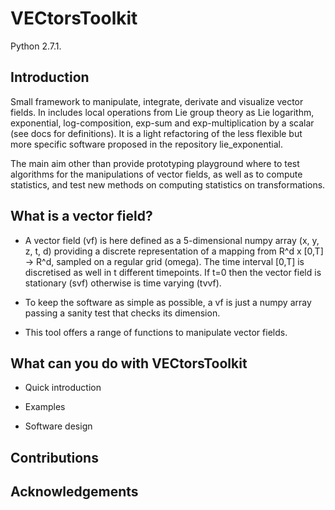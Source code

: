 # VECtorsToolkit

Python 2.7.1.
 

## Introduction

Small framework to manipulate, integrate, derivate and visualize vector fields.
In includes local operations from Lie group theory as Lie logarithm, exponential, log-composition, exp-sum and 
exp-multiplication by a scalar (see docs for definitions).
It is a light refactoring of the less flexible but more specific software proposed in the repository lie_exponential.

The main aim other than provide prototyping playground where to test algorithms for the manipulations of vector fields, 
as well as to compute statistics, and test new methods on computing statistics on transformations.

## What is a vector field?

+ A vector field (vf) is here defined as a 5-dimensional numpy array (x, y, z, t, d) providing a discrete representation 
of a mapping from R^d x [0,T] -> R^d, sampled on a regular grid (omega). The time interval [0,T] is discretised as well 
in t different timepoints. If t=0 then the vector field is stationary (svf) otherwise is time varying (tvvf).  

+ To keep the software as simple as possible, a vf is just a numpy array passing a sanity test that checks its dimension.

+ This tool offers a range of functions to manipulate vector fields.

## What can you do with VECtorsToolkit

+ Quick introduction

+ Examples

+ Software design

## Contributions



## Acknowledgements